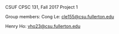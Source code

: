 CSUF CPSC 131, Fall 2017
Project 1

Group members:
Cong Le: cle155@csu.fullerton.edu

Henry Ho: vho23@csu.fullerton.edu
